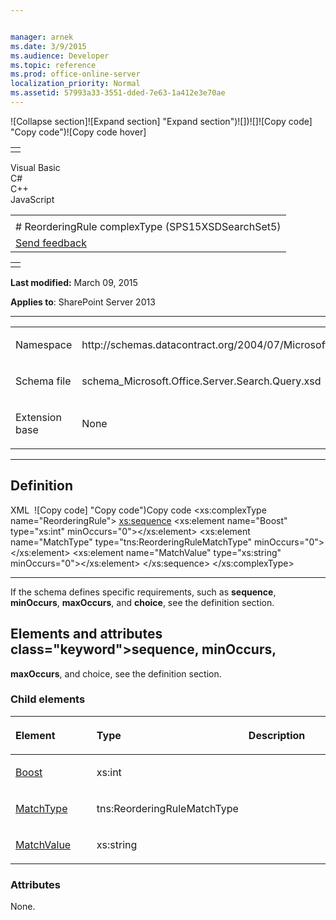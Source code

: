 ```yaml
---


manager: arnek
ms.date: 3/9/2015
ms.audience: Developer
ms.topic: reference
ms.prod: office-online-server
localization_priority: Normal
ms.assetid: 57993a33-3551-dded-7e63-1a412e3e70ae
---
```


![Collapse
section]![Expand
section] "Expand section")![]()![])![]![]()![Copy
code] "Copy code")![Copy code
hover]
<table>
<tbody>
<tr class="odd">
<td align="left"></td>
</tr>
</tbody>
</table>

Visual Basic  
C\#  
C++  
JavaScript  

<table>
<tbody>
<tr class="odd">
<td align="left"><span id="runningHeaderText"></span></td>
</tr>
<tr class="even">
<td align="left"># ReorderingRule complexType (SPS15XSDSearchSet5)</td>
</tr>
<tr class="odd">
<td align="left"><span id="headfeedbackarea" class="feedbackhead"><a href="javascript:SubmitFeedback(&#39;docthis@Microsoft.com&#39;,&#39;&#39;,&#39;&#39;,&#39;&#39;,&#39;1.0.18082.1225&#39;,&#39;%0\dThank%20you%20for%20your%20feedback.%20The%20developer%20writing%20teams%20use%20your%20feedback%20to%20improve%20documentation.%20While%20we%20are%20reviewing%20your%20feedback,%20we%20may%20send%20you%20e-mail%20to%20ask%20for%20clarification%20or%20feedback%20on%20a%20solution.%20We%20do%20not%20use%20your%20e-mail%20address%20for%20any%20other%20purpose%20and%20we%20delete%20it%20after%20we%20finish%20our%20review.%0\AFor%20further%20information%20about%20the%20privacy%20policies%20of%20Microsoft,%20please%20see%20http://privacy.microsoft.com/en-us/default.aspx.%0\A%0\d&#39;,&#39;Customer%20feedback&#39;);">Send feedback</a></span></td>
</tr>
</tbody>
</table>

<table>
<colgroup>
<col width="100%" />
</colgroup>
<tbody>
<tr class="odd">
<td align="left"></td>
</tr>
</tbody>
</table>

**Last modified:** March 09, 2015

**Applies to**: SharePoint Server 2013


-----------------------------------------------------------------------------------------------------------------------------------------------------------------------------------------------------

<table>
<colgroup>
<col width="50%" />
<col width="50%" />
</colgroup>
<tbody>
<tr class="odd">
<td align="left"><p><span class="label">Namespace</span></p></td>
<td align="left"><p>http://schemas.datacontract.org/2004/07/Microsoft.Office.Server.Search.Query</p></td>
</tr>
<tr class="even">
<td align="left"><p><span class="label">Schema file</span></p></td>
<td align="left"><p>schema_Microsoft.Office.Server.Search.Query.xsd</p></td>
</tr>
<tr class="odd">
<td align="left"><p><span class="label">Extension base</span></p></td>
<td align="left"><p>None</p></td>
</tr>
</tbody>
</table>


-----------------------------------------------------------------------------------------------------------------------------------------------------------------------------------------------

## Definition
XML 
<span class="copyCode" onclick="CopyCode(this)"
onkeypress="CopyCode_CheckKey(this, event)"
onmouseover="ChangeCopyCodeIcon(this)"
onmouseout="ChangeCopyCodeIcon(this)" tabindex="0">![Copy
code] "Copy code")Copy code</span>
    <xs:complexType name="ReorderingRule">
        <xs:sequence>
            <xs:element name="Boost" type="xs:int" minOccurs="0"></xs:element>
            <xs:element name="MatchType" type="tns:ReorderingRuleMatchType" minOccurs="0"></xs:element>
            <xs:element name="MatchValue" type="xs:string" minOccurs="0"></xs:element>
        </xs:sequence>
    </xs:complexType>


------------------------------------------------------------------------------------------------------------------------------------------------------------------------------------------------------------

If the schema defines specific requirements, such as **sequence**, **minOccurs**, **maxOccurs**, and **choice**, see the definition section.
## Elements and attributes class="keyword">sequence</span>, **minOccurs**,
**maxOccurs**, and <span
class="keyword">choice</span>, see the definition section.

### Child elements

<table>
<colgroup>
<col width="33%" />
<col width="33%" />
<col width="33%" />
</colgroup>
<thead>
<tr class="header">
<th align="left"><p>Element</p></th>
<th align="left"><p>Type</p></th>
<th align="left"><p>Description</p></th>
</tr>
</thead>
<tbody>
<tr class="odd">
<td align="left"><p><a href="boost-element-reorderingrule-complextypesps15xsdsearchset5.md">Boost</a></p></td>
<td align="left"><p>xs:int</p></td>
<td align="left"><p></p></td>
</tr>
<tr class="even">
<td align="left"><p><a href="matchtype-element-reorderingrule-complextypesps15xsdsearchset5.md">MatchType</a></p></td>
<td align="left"><p>tns:ReorderingRuleMatchType</p></td>
<td align="left"><p></p></td>
</tr>
<tr class="odd">
<td align="left"><p><a href="matchvalue-element-reorderingrule-complextypesps15xsdsearchset5.md">MatchValue</a></p></td>
<td align="left"><p>xs:string</p></td>
<td align="left"><p></p></td>
</tr>
</tbody>
</table>

### Attributes

None.








